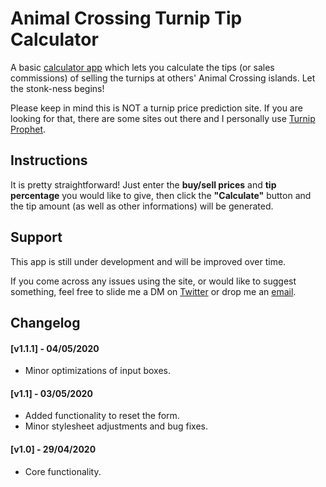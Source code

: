 # Animal Crossing Turnip Tip Calculator
A basic [calculator app](https://turniptipcalc.remaniac.net/) which lets you calculate the tips (or sales commissions) of selling the turnips at others' Animal Crossing islands. Let the stonk-ness begins!

Please keep in mind this is NOT a turnip price prediction site. If you are looking for that, there are some sites out there and I personally use [Turnip Prophet](https://turnipprophet.io/).

## Instructions
It is pretty straightforward! Just enter the **buy/sell prices** and **tip percentage** you would like to give, then click the **"Calculate"** button and the tip amount (as well as other informations) will be generated.

## Support
This app is still under development and will be improved over time.

If you come across any issues using the site, or would like to suggest something, feel free to slide me a DM on [Twitter](https://twitter.com/remaniac3) or drop me an [email](mailto:r3maniac@gmail.com).

## Changelog
#### [v1.1.1] - 04/05/2020
- Minor optimizations of input boxes.

#### [v1.1] - 03/05/2020
- Added functionality to reset the form.
- Minor stylesheet adjustments and bug fixes.

#### [v1.0] - 29/04/2020
- Core functionality.
